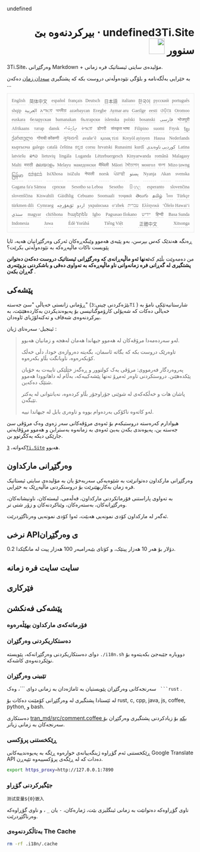 undefined<h1 style="justify-content:space-between;text-align:right;direction:rtl">undefined3Ti.Site ⋅ بیرکردنەوە بێ سنوور <img src="//i-01.eu.org/3Ti/logo.svg" style="user-select:none;margin-top:-1px;width:42px"></h1>

3Ti.Site، وەرگێڕانی Markdown + مۆلیدەی سایتی ئیستاتیک فرە زمانی.

بە خێرایی بەڵگەنامە و بلۆگی نێودەوڵەتی دروست بکە کە پشتگیری [سەدان زمان](https://github.com/i18n-site/node/blob/main/lang/src/index.js) دەکەن ...

<pre class="langli" style="display:flex;flex-wrap:wrap;background:transparent;border:1px solid #eee;font-size:12px;box-shadow:0 0 3px inset #eee;padding:12px 5px 4px 12px;justify-content:space-between;"><style>pre.langli i{font-weight:300;font-family:s;margin-right:7px;margin-bottom:8px;font-style:normal;color:#666;border-bottom:1px dashed #ccc;}</style><i>English</i><i> 简体中文 </i><i>español</i><i>français</i><i>Deutsch</i><i> 日本語 </i><i>italiano</i><i>한국어</i><i>русский</i><i>português</i><i>shqip</i><i>‫العربية‬</i><i>አማርኛ</i><i>অসমীয়া</i><i>azərbaycan</i><i>Eʋegbe</i><i>Aymar aru</i><i>Gaeilge</i><i>eesti</i><i>ଓଡ଼ିଆ</i><i>Oromoo</i><i>euskara</i><i>беларуская</i><i>bamanakan</i><i>български</i><i>íslenska</i><i>polski</i><i>bosanski</i><i>‫فارسی‬</i><i>भोजपुरी</i><i>Afrikaans</i><i>татар</i><i>dansk</i><i>‫ދިވެހިބަސް‬</i><i>ትግርኛ</i><i>डोगरी</i><i>संस्कृत भाषा</i><i>Filipino</i><i>suomi</i><i>Frysk</i><i>ខ្មែរ</i><i>ქართული</i><i>गोंयची कोंकणी</i><i>ગુજરાતી</i><i>avañe’ẽ</i><i>қазақ тілі</i><i>Kreyòl ayisyen</i><i>Hausa</i><i>Nederlands</i><i>кыргызча</i><i>galego</i><i>català</i><i>čeština</i><i>ಕನ್ನಡ</i><i>corsu</i><i>hrvatski</i><i>Runasimi</i><i>kurdî</i><i>‫کوردیی ناوەندی‬</i><i>Latina</i><i>latviešu</i><i>ລາວ</i><i>lietuvių</i><i>lingála</i><i>Luganda</i><i>Lëtzebuergesch</i><i>Kinyarwanda</i><i>română</i><i>Malagasy</i><i>Malti</i><i>मराठी</i><i>മലയാളം</i><i>Melayu</i><i>македонски</i><i>मैथिली</i><i>Māori</i><i>মৈতৈলোন্</i><i>монгол</i><i>বাংলা</i><i>Mizo ṭawng</i><i>မြန်မာ</i><i>𞄀𞄄𞄰𞄩𞄍𞄜𞄰</i><i>IsiXhosa</i><i>isiZulu</i><i>नेपाली</i><i>norsk</i><i>ਪੰਜਾਬੀ</i><i>‫پښتو‬</i><i>Nyanja</i><i>Akan</i><i>svenska</i><i>Gagana fa'a Sāmoa</i><i>српски</i><i>Sesotho sa Leboa</i><i>Sesotho</i><i>සිංහල</i><i>esperanto</i><i>slovenčina</i><i>slovenščina</i><i>Kiswahili</i><i>Gàidhlig</i><i>Cebuano</i><i>Soomaali</i><i>тоҷикӣ</i><i>తెలుగు</i><i>தமிழ்</i><i>ไทย</i><i>Türkçe</i><i>türkmen dili</i><i>Cymraeg</i><i>‫ئۇيغۇرچە‬</i><i>‫اردو‬</i><i>українська</i><i>o‘zbek</i><i>‫עברית‬</i><i>Ελληνικά</i><i>ʻŌlelo Hawaiʻi</i><i>‫سنڌي‬</i><i>magyar</i><i>chiShona</i><i>հայերեն</i><i>Igbo</i><i>Pagsasao Ilokano</i><i>‫ייִדיש‬</i><i>हिन्दी</i><i>Basa Sunda</i><i>Indonesia</i><i>Jawa</i><i>Èdè Yorùbá</i><i>Tiếng Việt</i><i> 正體中文 </i><i>Xitsonga</i></pre>

ڕەنگە هەندێک کەس بپرسن، بەو پێیەی هەموو وێبگەڕەکان ئەرکی وەرگێڕانیان هەیە، ئایا پێویست ناکات ماڵپەڕەکە بە نێودەوڵەتی بکرێت؟

من دەمەوێت بڵێم کە**تەنها ئەو ماڵپەڕانەی کە وەرگێڕانی ئیستاتیک دروست دەکەن دەتوانن پشتگیری لە گەڕانی فرە زمانەوانی ناو ماڵپەڕەکە بە تەواوی دەقی و باشکردنی بزوێنەری گەڕان بکەن** .

## پێشەکی

ڕۆمانی زانستی خەیاڵی &quot;سێ جەستە&quot; (بێژەکردنی چینی:`3Tǐ` ) شارستانیەتێکی نامۆ بە خەیاڵی دەکات کە شەپۆلی کارۆموگناتیسی بۆ پەیوەندیکردن بەکاردەهێنێت، بە بیرکردنەوەی شەفاف و تەکنەلۆژیای ئاوەدان.

ئینجیل· سەرەتای ژیان :

> لەو سەردەمەدا مرۆڤەکان لە هەموو جیهاندا هەمان لەهجە و زمانیان هەبوو.
>
> تاوەرێک دروست بکە کە بگاتە ئاسمان، بگەیتە دەروازەی خودا، دڵی خەڵک کۆبکەرەوە، ناوبانگت بڵاو بکەرەوە.
>
> پەروەردگار فەرمووی: مرۆڤی یەک کولتوور و ڕەگەز خێڵێکی تایبەت بە خۆیان پێکدەهێنن. دروستکردنی تاوەر ئەمڕۆ تەنها پێشەکییەکە، بەڵام لە داهاتوودا هەموو شتێک دەکەین.
>
> پاشان هات و خەڵکەکەی لە شوێنی جۆراوجۆر بڵاو کردەوە، نەیانتوانی لە یەکتر تێبگەن.
>
> لەو کاتەوە ناکۆکی بەردەوام بووە و تاوەری بابل لە جیهاندا نییە.

هیوادارم کەرەستە دروستبکەم بۆ ئەوەی مرۆڤەکانی سەر زەوی وەک مرۆڤی سێ جەستە بن، پەیوەندی بکەن بەبێ ئەوەی بە زمانەوە بەسترابن و هەموو مرۆڤایەتی جارێکی دیکە یەکگرتوو بن.

کەواتە، [`3Ti.Site`](//3Ti.Site) هەبوو.

## وەرگێڕانی مارکداون

وەرگێڕانی مارکداون دەتوانرێت بە شێوەیەکی سەربەخۆ یان بە مۆلیدەی سایتی ئیستاتیک فرە زمان بەکاربهێنرێت بۆ دروستکردنی ماڵپەڕێک بە خێرایی.

بە تەواوی پاراستنی فۆرماتکردنی مارکداون، قەڵەمی، لیستەکان، ناونیشانەکان، وەرگێڕانەکان، بەستەرەکان، وێناکردنەکان و زۆر شتی تر.

ئەگەر لە مارکداون کۆدی نمونەیی هەبێت، ئەوا کۆدی نمونەیی وەرناگێڕدرێت.

## نرخی APIی وەرگێڕان

0.2 دۆلار بۆ هەر 10 هەزار پیتێک، و کۆتای بێبەرامبەر 100 هەزار پیت لە مانگێکدا.

## سایت سایت فرە زمانە

## فێرکاری

## پێشەکی فەنکشن

### فۆرماتەکەی مارکداون بهێڵەرەوە

### دەستکاریکردنی وەرگێڕان

دوای دەستکاریکردنی وەرگێڕانەکە، پێویستە `./i18n.sh` دووبارە جێبەجێ بکەیتەوە بۆ نوێکردنەوەی کاشەکە.

### تێبینی وەرگێڕان

سەرنجەکانی وەرگێڕان پێویستیان بە ئاماژەدان بە زمانی دوای \```، وەک ` ```rust` .

لە ئێستادا پشتگیری لە وەرگێڕانی کۆمێنت دەکات بۆ rust, c, cpp, java, js, coffee, python, و bash.

دەستکاری [tran_md/src/comment.coffee بکە](https://github.com/i18n-site/node/blob/main/tran_md/src/comment.coffee) بۆ زیادکردنی پشتگیری وەرگێڕان بۆ سەرنجەکان بە زمانی زیاتر.

### ڕێکخستنی پرۆکسی

ڕێکخستنی ئەم گۆڕاوە ژینگەییانەی خوارەوە ڕێگە بە پەیوەندییەکانی Google Translate API دەدات کە لە ڕێگەی پرۆکسییەوە تێپەڕن.

```bash
export https_proxy=http://127.0.0.1:7890
```

### جێگیرکردنی گۆڕاو

```
测试变量${0}嵌入
```

ناوی گۆڕاوەکە دەتوانێت بە زمانی ئینگلیزی بێت، ژمارەکان، `-` یان `_` ، و ناوی گۆڕاوەکە وەرناگێڕدرێت.

### بەتاڵکردنەوەی The Cache

```bash
rm -rf .i18n/.cache
```
